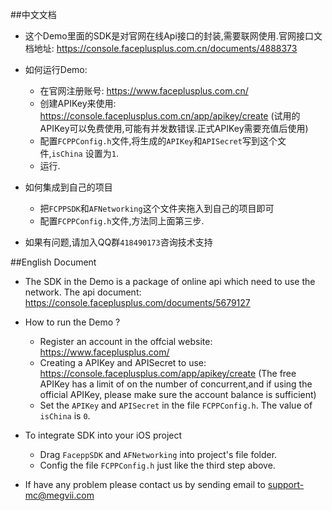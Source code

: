 ##中文文档

* 这个Demo里面的SDK是对官网在线Api接口的封装,需要联网使用.官网接口文档地址: <https://console.faceplusplus.com.cn/documents/4888373>
* 如何运行Demo:
    * 在官网注册账号: <https://www.faceplusplus.com.cn/>
    * 创建APIKey来使用: <https://console.faceplusplus.com.cn/app/apikey/create> (试用的APIKey可以免费使用,可能有并发数错误.正式APIKey需要充值后使用)
    * 配置`FCPPConfig.h`文件,将生成的`APIKey`和`APISecret`写到这个文件,`isChina` 设置为`1`.
    * 运行.   

* 如何集成到自己的项目
  
  * 把`FCPPSDK`和`AFNetworking`这个文件夹拖入到自己的项目即可
  * 配置`FCPPConfig.h`文件,方法同上面第三步.  

* 如果有问题,请加入QQ群`418490173`咨询技术支持

##English Document

* The SDK in the Demo is a package of online api which need to use the network. The api document: <https://console.faceplusplus.com/documents/5679127>
* How to run the Demo ?
    * Register an account in the offcial website: <https://www.faceplusplus.com/>
    * Creating a APIKey and APISecret to use: <https://console.faceplusplus.com/app/apikey/create> (The free APIKey has a limit of on the number of concurrent,and if using the official APIKey, please make sure the account balance is sufficient)
    * Set the `APIKey` and `APISecret` in the file `FCPPConfig.h`. The value of `isChina`  is `0`. 

* To integrate SDK into your iOS project
    
    * Drag `FaceppSDK` and `AFNetworking` into project's file folder.
    * Config the file `FCPPConfig.h` just like the third step above.
* If have any problem please contact us by sending email to support-mc@megvii.com

